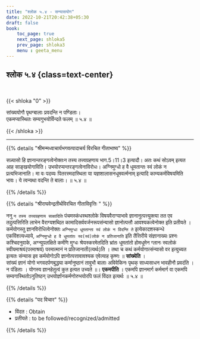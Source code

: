 ```yaml
---
title: "श्लोक ५.४ - सन्यासयोग"
date: 2022-10-21T20:42:38+05:30
draft: false
book:
    toc_page: true
    next_page: shloka5
    prev_page: shloka3
    menu : geeta_menu
---
```




## श्लोक ५.४ {class=text-center}

<br/>

{{< shloka  "0"  >}}

सांख्ययोगौ पृथग्बालाः प्रवदन्ति न पण्डिताः।  
एकमप्यास्थितः सम्यगुभयोर्विन्दते फलम् ॥ ५.४ ॥

{{< /shloka >}}

---


{{% details "श्रीमन्मध्वाचार्यभगवत्पादाचर्य विरचित  गीताभाष्य" %}}

सन्न्यासो हि ज्ञानान्तरङ्गत्वेनोक्तःन तस्य तत्त्वग्रहणाय भाग.5।11।3 
इत्यादौ। अतः कथं सोऽवम् इत्यत आह साङ्खयोगाविति। 
उभयोरप्यन्तरङ्गत्वेनाविरोधः। अग्निमुग्धो ह वै धूमतान्तः स्वं लोकं न 
प्रत्यभिजानाति। मा वः पदव्यः पितरस्मदास्थिता या 
यज्ञशालासनधूमवर्त्मनाम् इत्यादि काम्यकर्मविषयमिति भावः। 
ये त्वन्यथा वदन्ति ते बालाः।  ॥ ५.४ ॥

{{% /details %}}



{{% details "श्रीराघवेन्द्रतीर्थविरचित गीताविवृत्तिः " %}}

ननु `न तस्य तत्त्वग्रहणाय साक्षादिति` पंचमस्कंधस्थश्लोके
विषयवैराग्याभावे ज्ञानानुत्पत्त्युक्त्या तत एव तदुत्पत्तिरिति लाभेन 
वैराग्यशब्दित कामादिसर्ववर्जनरूपसंन्यासो ज्ञानोत्पत्तौ 
आवश्यकत्वेनोक्त इति प्रतीयते । 
कर्मयोगस्तु ज्ञानविरोधित्वेनोक्तः 
`अग्निमुग्धा धूमतान्ता स्वं लोकं न विदन्ति ते` 
इत्येकादशस्कन्धे एकविंशत्यध्याये, 
`अग्निमुग्धो ह वै धूमतांतः स्व(स्वं)लोकं न प्रतिजानाति` 
इति तैत्तिरीये संज्ञानाख्यः प्रश्नः कश्चिदनुवाके, 
अग्न्युपलक्षिते कर्मणि मुग्धः श्रेयस्करमेतदिति भ्रांतः धूमतांतो
होमधूमेन ग्लानः स्वलोकं स्वीयमाश्रयं(परमाश्रयं) परमात्मानं न
प्रतिजानाती(त्यर्थः)ति । तथा च कथं कर्मयोगात्संन्यासो 
वर इत्युच्यत इत्यतः संन्यास इव कर्मयोगोऽपि 
ज्ञानोत्पत्तावावश्यक एवेत्याह कृष्णः
॥ **सांख्येति** ।   
सांख्यं ज्ञानं योगो भगवदर्पणबुद्ध्या कर्मानुष्ठानं तावुभौ बालाः
अविवेकिनः पृथक्‌ साध्यसाधन भावहीनौ प्रवदंति । न पंडिताः ।
योगस्य ज्ञानहेतुत्वं कुत इत्यत उच्यते ॥। **एकमपीति** । 
एकमपि ज्ञानमार्ग कर्ममार्ग वा एकमपि सम्यगास्थितोऽनुतिष्ठन्‌ 
उभयोर्ज्ञानकर्मणोरुभयोरपि फलं विंदत इत्यर्थः  ॥ ५.४ ॥

{{% /details %}}



{{% details "पद विचार" %}}

- विंदत : Obtain
- प्रतीयते : to be followed/recognized/admitted

{{% /details %}}

